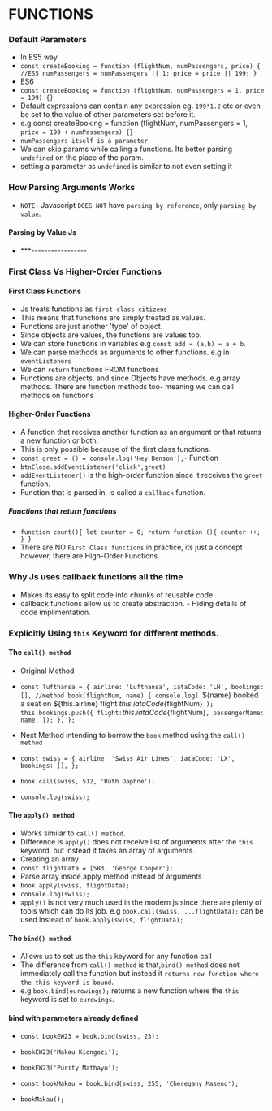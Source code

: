 # FUNCTIONS

### Default Parameters

- In ES5 way
- `const createBooking = function (flightNum, numPassengers, price) { //ES5 numPassengers = numPassengers || 1; price = price || 199; }`
- ES6
- `const createBooking = function (flightNum, numPassengers = 1, price = 199) {}`
- Default expressions can contain any expression eg. `199*1.2` etc or even be set to the value of other parameters set before it.
- e.g const createBooking = function (flightNum, numPassengers = 1, `price = 199 + numPassengers) {}`
- `numPassengers itself is a parameter`
- We can skip params while calling a functions. Its better parsing `undefined` on the place of the param.
- setting a parameter as `undefined` is similar to not even setting it

### How Parsing Arguments Works

- `NOTE:` Javascript `DOES NOT` have `parsing by reference`, only `parsing by value`.

#### Parsing by Value Js

- \*\*\*-----------------

### First Class Vs Higher-Order Functions

#### First Class Functions

- Js treats functions as `first-class citizens`
- This means that functions are simply treated as values.
- Functions are just another 'type' of object.
- Since objects are values, the functions are values too.
- We can store functions in variables e.g `const add = (a,b) = a + b`.
- We can parse methods as arguments to other functions. e.g in `eventListeners`
- We can `return` functions FROM functions
- Functions are objects. and since Objects have methods. e.g array methods. There are function methods too- meaning we can call methods on functions

#### Higher-Order Functions

- A function that receives another function as an argument or that returns a new function or both.
- This is only possible because of the first class functions.
- `const greet = () = console.log('Hey Benson');`- Function
- `btnClose.addEventListener('click',greet)`
- `addEventListener()` is the high-order function since it receives the `greet` function.
- Function that is parsed in, is called a `callback` function.

##### Functions that return functions

- `function count(){ let counter = 0; return function (){ counter ++; } }`
- There are NO `First Class functions` in practice, its just a concept however, there are High-Order Functions

### Why Js uses callback functions all the time

- Makes its easy to split code into chunks of reusable code
- callback functions allow us to create abstraction. - Hiding details of code implimentation.

### Explicitly Using `this` Keyword for different methods.

#### The `call() method`

- Original Method
- `const lufthansa = { airline: 'Lufthansa', iataCode: 'LH', bookings: [], //method book(flightNum, name) { console.log( `${name} booked a seat on ${this.airline} flight ${this.iataCode}${flightNum}` ); this.bookings.push({ flight:`${this.iataCode}${flightNum}`, passengerName: name, }); }, };`

- Next Method intending to borrow the `book` method using the `call() method`
- `const swiss = { airline: 'Swiss Air Lines', iataCode: 'LX', bookings: [], }; `
- `book.call(swiss, 512, 'Ruth Daphne');`
- `console.log(swiss);`

#### The `apply() method`

- Works similar to `call() method`.
- Difference is `apply()` does not receive list of arguments after the `this` keyword. but instead it takes an array of arguments.
- Creating an array
- `const flightData = [583, 'George Cooper'];`
- Parse array inside apply method instead of arguments
- `book.apply(swiss, flightData);`
- `console.log(swiss);`
- `apply()` is not very much used in the modern js since there are plenty of tools which can do its job. e.g `book.call(swiss, ...flightData);` can be used instead of `book.apply(swiss, flightData);`

#### The `bind() method`

- Allows us to set us the `this` keyword for any function call
- The difference from `call() method` is that,`bind() method` does not immediately call the function but instead it `returns new function where the this keyword is bound`.
- e.g `book.bind(eurowings);` returns a new function where the `this` keyword is set to `eurowings`.

#### bind with parameters already defined

- `const bookEW23 = book.bind(swiss, 23);`
- `bookEW23('Makau Kiongozi');`
- `bookEW23('Purity Mathayo');`

- `const bookMakau = book.bind(swiss, 255, 'Cheregany Maseno');`
- `bookMakau();`
